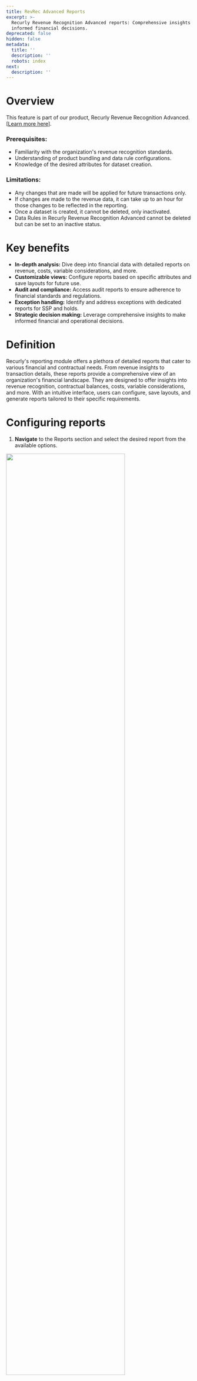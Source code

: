 ```yaml
---
title: RevRec Advanced Reports
excerpt: >-
  Recurly Revenue Recognition Advanced reports: Comprehensive insights for
  informed financial decisions.
deprecated: false
hidden: false
metadata:
  title: ''
  description: ''
  robots: index
next:
  description: ''
---
```

# Overview

This feature is part of our product, Recurly Revenue Recognition Advanced. \[<a href="https://docs.recurly.com/docs/recurly-revenue-recognition-advanced" target="_blank">Learn more here</a>].

### Prerequisites:

* Familiarity with the organization's revenue recognition standards.
* Understanding of product bundling and data rule configurations.
* Knowledge of the desired attributes for dataset creation.

### Limitations:

* Any changes that are made will be applied for future transactions only.
* If changes are made to the revenue data, it can take up to an hour for those changes to be reflected in the reporting.
* Once a dataset is created, it cannot be deleted, only inactivated.
* Data Rules in Recurly Revenue Recognition Advanced cannot be deleted but can be set to an inactive status.

# Key benefits

* **In-depth analysis:** Dive deep into financial data with detailed reports on revenue, costs, variable considerations, and more.
* **Customizable views:** Configure reports based on specific attributes and save layouts for future use.
* **Audit and compliance:** Access audit reports to ensure adherence to financial standards and regulations.
* **Exception handling:** Identify and address exceptions with dedicated reports for SSP and holds.
* **Strategic decision making:** Leverage comprehensive insights to make informed financial and operational decisions.

# Definition

Recurly's reporting module offers a plethora of detailed reports that cater to various financial and contractual needs. From revenue insights to transaction details, these reports provide a comprehensive view of an organization's financial landscape. They are designed to offer insights into revenue recognition, contractual balances, costs, variable considerations, and more. With an intuitive interface, users can configure, save layouts, and generate reports tailored to their specific requirements.

# Configuring reports

<Embed url="https://drive.google.com/file/d/1OFspF-jRqmIixfx2RQn5j8VQyf95MOi4/preview" href="https://drive.google.com/file/d/1OFspF-jRqmIixfx2RQn5j8VQyf95MOi4/preview" typeOfEmbed="iframe" height="450px" width="800%" iframe="true" />

1. **Navigate** to the Reports section and select the desired report from the available options.

<Image align="center" className="border" border={true} width="80% " src="https://files.readme.io/342448ef1fe194283d6edc83b9698c991fb29cc9c17b588f6515a936608ff4e8-image.png" />

2. **Click** on the Mapper icon, available on the black right column, and a dialogue box will appear displaying the available attributes.

<Image align="center" border={true} caption="Report view" src="https://files.readme.io/dc496e695c4786a619e12292b862c8691d3648188710729ee162911f28c61227-Screenshot_2025-05-13_at_11.49.04_AM.png" width="80% " />

<Image align="center" border={false} caption="Mapper icon" src="https://files.readme.io/cbdd58518f5f870e622bbcaf0b129c29598d24bb052b018ea8480da9f266fc8b-image.png" />

3. **Select** the attributes you want to view under the Search/Pin & Results column, and click on Save to save your selections.

<Image align="center" className="border" border={true} width="60% " src="https://files.readme.io/fee6d71d717e40d9ede0212e18de1630e8a43bce90245ef7ab78e59acc296d93-image.png" />

4. **Enter** any search criteria you want to apply to the report, or leave it blank for a complete report.

<Image align="center" className="border" border={true} width="80% " src="https://files.readme.io/a8044784c0826b8e9c8ce403b215d851213f34178496740ad175d39b80776d1d-image.png" />

4. **Once** the report is generated, click on the Download Icon to download the report in your preferred format.

## How to save layouts in reports

Once you open a report, you can apply filters and adjust columns to create a custom format, referred to as a “Layout,” which can be saved for future use:

1. **Set Up Your Report:**
   * Open the desired report and fill in any search criteria.

2. **Customize the Layout:**
   * Click on the Mapper, check the attributes you wish to display, and drag them into the desired order.

3. **Generate the Report:**
   * Click the **Run** button to view the customized report.

4. **Save the Layout:**

   * Click on the **Save Layout** option on the right-side bar.

   <br />

   <Image align="center" className="border" border={true} width="70% " src="https://files.readme.io/66b63691b31bbf5ab33615a3c3c3bda57930285e8eb26a5a3b698a631548bc04-5._Save_Layout_-_Step_5.png" />

   * Enter a unique name for the layout and click **Save**.

5. **Accessing Saved Layouts:**
   * To view a saved layout, click on the drop-down menu in the upper right corner next to **Search**; your saved layouts will be listed there.

6. **Saving Additional Layouts:**

   * To create another layout, modify the filters or columns and click **Save** again. Toggle the save option to "No" when prompted to save it as a new layout.

   <br />

   <Image align="center" className="border" border={true} width="70% " src="https://files.readme.io/6cbb0aba2d81c66592747d50d9abe44002831fec96f8a395780dca11de4daa98-6._Save_Layout_-_Step_7.png" />

   By following these steps, you can easily access, customize, and manage your Event Stage Report layouts, ensuring the data is presented in the most useful format for your analysis.

# Reports list

Find a comprehensive list of reports below, with a detailed guide for each category.

* **Revenue Reports**

  * <a href="https://docs.recurly.com/recurly-revrec/docs/revenue-insights-report#/" target="_blank" rel="noopener noreferrer">Revenue Insights</a>
  * <a href="https://docs.recurly.com/recurly-revrec/docs/revenue-waterfall-report#/" target="_blank" rel="noopener noreferrer">Revenue Waterfall</a>
  * <a href="https://docs.recurly.com/recurly-revrec/docs/defer-revenue-waterfall-report#/" target="_blank" rel="noopener noreferrer">Defer Revenue Waterfall</a>
* **Cost / VC Report**

  * <a href="https://docs.recurly.com/recurly-revrec/docs/cost-details-report#/" target="_blank" rel="noopener noreferrer">Cost Details</a>
  * <a href="https://docs.recurly.com/recurly-revrec-docs/cost-waterfall-report#/" target="_blank" rel="noopener noreferrer">Cost Waterfall</a>
  * <a href="http://docs.recurly.com/recurly-revec/docs/cost-balances-report#/" target="_blank" rel="noopener noreferrer">Cost Balances</a>
  * <a href="https://docs.recurly.com/recurly-revrec/docs/vc-details-report#/" target="_blank" rel="noopener noreferrer">VC Details</a>
  * <a href="https://docs.recurly.com/recurly-revrec/docs/vc-waterfall-report#/" target="_blank" rel="noopener noreferrer">VC Waterfall</a>
  * <a href="http://docs.recurly.com/recurly-revrec/docs/vc-balances#/" target="_blank" rel="noopener noreferrer">VC Balances</a>
* **Transaction Details Reports**

  * <a href="https://docs.recurly.com/recurly-revrec/docs/billing-transaction-details#/" target="_blank" rel="noopener noreferrer">Billing Transaction Details</a>
  * <a href="https://docs.recurly.com/recurly-revrec/docs/contract-transaction-details#/" target="_blank" rel="noopener noreferrer">Contract Transaction Details</a>
  * <a href="https://docs.recurly.com/recurly-revrec/docs/cost-transaction-details-report#/" target="_blank" rel="noopener noreferrer">Cost Transaction Details</a>
* **Stage Details Reports**

  * <a href="https://docs.recurly.com/recurly-revrec/docs/doc-stage-details-report#/" target="_blank" rel="noopener noreferrer">Doc Stage Details</a>
  * <a href="https://docs.recurly.com/recurly-revrec/docs/contract-stage-report#/" target="_blank" rel="noopener noreferrer">Contract Stage Details</a>
  * Cost Stage Details
  * <a href="https://docs.recurly.com/recurly-revrec/docs/event-stage-report#/" target="_blank" rel="noopener noreferrer">Event Stage Details</a>
* **Balances Reports**

  * <a href="https://docs.recurly.com/recurly-revrec/docs/contract-balances-report#/" target="_blank" rel="noopener noreferrer">Contract Balances</a>
  * <a href="https://docs.recurly.com/recurly-revrec/docs/unbilled-balances-report#/" target="_blank" rel="noopener noreferrer">Unbilled Balances</a>
  * <a href="https://docs.recurly.com/recurly-revrec/docs/remaining-pob#/" target="_blank" rel="noopener noreferrer">Remaining POB</a>
  * <a href="https://docs.recurly.com/recurly-revrec/docs/asset-balances-report#/" target="_blank" rel="noopener noreferrer">Asset Balances</a>
  * <a href="http://docs.recurly.com/recurly-revrec/docs/liability-balances-report#/" target="_blank" rel="noopener noreferrer">Liability Balances</a>
* **Audit Reports**

  * <a href="https://docs.recurly.com/recurly-revrec/docs/user-and-role-access-report#/" target="_blank" rel="noopener noreferrer">User and Role Access</a>
  * <a href="https://docs.recurly.com/recurly-revrec/docs/role-details#/" target="_blank" rel="noopener noreferrer">Role Details</a>
  * <a href="https://docs.recurly.com/recurly-revrec/docs/audit-details-report#/" target="_blank" rel="noopener noreferrer">Audit Details</a>
  * <a href="https://docs.recurly.com/recurly-revrec/docs/config-audit-report#/" target="_blank" rel="noopener noreferrer">Config Audit</a>
  * <a href="https://docs.recurly.com/recurly-revrec/docs/transfer-accounting-details-report#/" target="_blank" rel="noopener noreferrer">Transfer Accounting Details</a>
* **Exception Reports**

  * <a href="https://docs.recurly.com/recurly-revrec/docs/ssp-exception-report#/" target="_blank" rel="noopener noreferrer">SSP Exception</a>
  * <a href="https://docs.recurly.com/recurly-revrec/docs/hold-exceptions-report#/" target="_blank" rel="noopener noreferrer">Hold Exceptions</a>